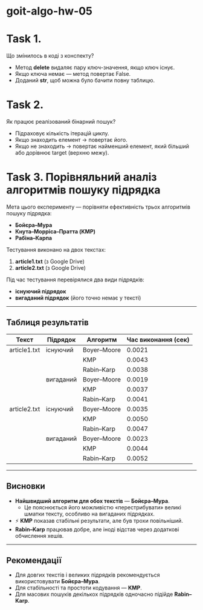 # goit-algo-hw-05

# Task 1. 
Що змінилось в коді з конспекту?
- Метод **delete** видаляє пару ключ-значення, якщо ключ існує.
- Якщо ключа немає — метод повертає False.
- Доданий **__str__**, щоб можна було бачити повну таблицю.


# Task 2. 
Як працює реалізований бінарний пошук?
- Підраховує кількість ітерацій циклу.
- Якщо знаходить елемент -> повертає його.
- Якщо не знаходить -> повертає найменший елемент, який більший або дорівнює target (верхню межу).


# Task 3. Порівняльний аналіз алгоритмів пошуку підрядка

Мета цього експерименту — порівняти ефективність трьох алгоритмів пошуку підрядка:
- **Бойєра–Мура**
- **Кнута–Морріса–Пратта (KMP)**
- **Рабіна–Карпа**

Тестування виконано на двох текстах:
1. **article1.txt** (з Google Drive)
2. **article2.txt** (з Google Drive)

Під час тестування перевірялися два види підрядків:
- **існуючий підрядок**
- **вигаданий підрядок** (його точно немає у тексті)

---

## Таблиця результатів

| Текст        | Підрядок          | Алгоритм        | Час виконання (сек) |
|--------------|---------------------|------------------|----------------------|
| article1.txt | існуючий            | Boyer–Moore      | 0.0021               |
|              |                     | KMP              | 0.0043               |
|              |                     | Rabin–Karp       | 0.0038               |
|              | вигаданий           | Boyer–Moore      | 0.0019               |
|              |                     | KMP              | 0.0037               |
|              |                     | Rabin–Karp       | 0.0041               |
| article2.txt | існуючий            | Boyer–Moore      | 0.0035               |
|              |                     | KMP              | 0.0050               |
|              |                     | Rabin–Karp       | 0.0047               |
|              | вигаданий           | Boyer–Moore      | 0.0023               |
|              |                     | KMP              | 0.0044               |
|              |                     | Rabin–Karp       | 0.0052               |

---

## Висновки

- **Найшвидший алгоритм для обох текстів** — **Бойєра–Мура**.
    - Це пояснюється його можливістю «перестрибувати» великі шматки тексту, особливо на вигаданих підрядках.
- ⚡ **KMP** показав стабільні результати, але був трохи повільніший.
- **Rabin–Karp** працював добре, але іноді відстав через додаткові обчислення хешів.

---

## Рекомендації

- Для довгих текстів і великих підрядків рекомендується використовувати **Бойєра–Мура**.
- Для стабільності та простоти кодування — **KMP**.
- Для масових пошуків декількох підрядків одночасно підійде **Rabin–Karp**.
